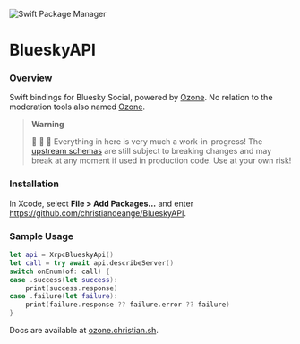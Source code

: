 ![Swift Package Manager](https://img.shields.io/maven-central/v/sh.christian.ozone/bluesky?label=Swift%20Package%20Manager&color=green)

BlueskyAPI
==========

### Overview

Swift bindings for Bluesky Social, powered by [Ozone](https://github.com/christiandeange/ozone). No relation to the moderation tools also named [Ozone](https://github.com/bluesky-social/ozone).

> **Warning**
>
> 🚧 🚧 🚧 Everything in here is very much a work-in-progress!
> The [upstream schemas](https://github.com/christiandeange/ozone/commits/main/bluesky/lexicons) are still subject to breaking
> changes and may break at any moment if used in production code. Use at your own risk!

### Installation

In Xcode, select **File > Add Packages...** and enter https://github.com/christiandeange/BlueskyAPI.

### Sample Usage

```swift
let api = XrpcBlueskyApi()
let call = try await api.describeServer()
switch onEnum(of: call) {
case .success(let success):
    print(success.response)
case .failure(let failure):
    print(failure.response ?? failure.error ?? failure)
}
```

Docs are available at [ozone.christian.sh](https://ozone.christian.sh).
